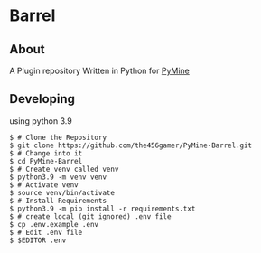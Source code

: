 # Barrel
## About
A Plugin repository Written in Python for [PyMine](https://github.com/py-mine/PyMine)

## Developing
using python 3.9
```shell
$ # Clone the Repository
$ git clone https://github.com/the456gamer/PyMine-Barrel.git
$ # Change into it
$ cd PyMine-Barrel
$ # Create venv called venv
$ python3.9 -m venv venv
$ # Activate venv
$ source venv/bin/activate
$ # Install Requirements
$ python3.9 -m pip install -r requirements.txt
$ # create local (git ignored) .env file
$ cp .env.example .env
$ # Edit .env file
$ $EDITOR .env
```